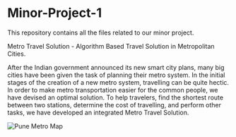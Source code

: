 # Minor-Project-1

This repository contains all the files related to our minor project.

Metro Travel Solution - Algorithm Based Travel Solution in Metropolitan Cities.

After the Indian government announced its new smart city plans, many big cities have been given the task of planning their metro system. In the initial stages of the creation of a new metro system, travelling can be quite hectic. In order to make metro transportation easier for the common people, we have devised an optimal solution. To help travelers, find the shortest route between two stations, determine the cost of travelling, and perform other tasks, we have developed an integrated Metro Travel Solution. 

![Pune Metro Map](https://user-images.githubusercontent.com/110025521/236682536-7a9f5c10-81a3-44a0-8943-af0e8b0312ab.jpeg)
